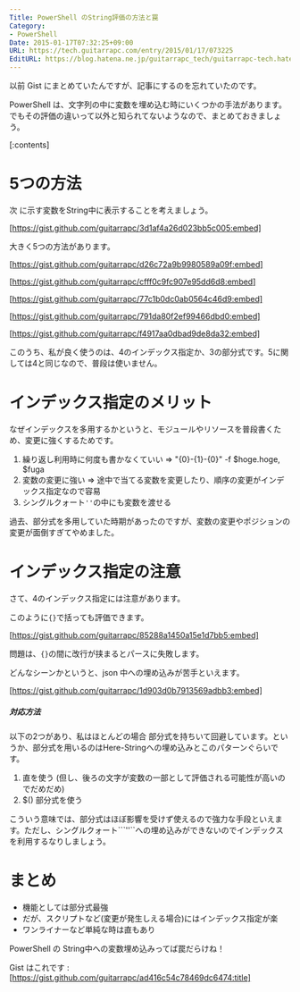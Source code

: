 ```yaml
---
Title: PowerShell のString評価の方法と罠
Category:
- PowerShell
Date: 2015-01-17T07:32:25+09:00
URL: https://tech.guitarrapc.com/entry/2015/01/17/073225
EditURL: https://blog.hatena.ne.jp/guitarrapc_tech/guitarrapc-tech.hatenablog.com/atom/entry/8454420450080465914
---
```


以前 Gist にまとめていたんですが、記事にするのを忘れていたのです。

PowerShell は、文字列の中に変数を埋め込む時にいくつかの手法があります。でもその評価の違いって以外と知られてないようなので、まとめておきましょう。

[:contents]

# 5つの方法

次 に示す変数をString中に表示することを考えましょう。

[https://gist.github.com/guitarrapc/3d1af4a26d023bb5c005:embed]

大きく5つの方法があります。

[https://gist.github.com/guitarrapc/d26c72a9b9980589a09f:embed]

[https://gist.github.com/guitarrapc/cfff0c9fc907e95dd6d8:embed]

[https://gist.github.com/guitarrapc/77c1b0dc0ab0564c46d9:embed]

[https://gist.github.com/guitarrapc/791da80f2ef99466dbd0:embed]

[https://gist.github.com/guitarrapc/f4917aa0dbad9de8da32:embed]

このうち、私が良く使うのは、4のインデックス指定か、3の部分式です。5に関しては4と同じなので、普段は使いません。


# インデックス指定のメリット

なぜインデックスを多用するかというと、モジュールやリソースを普段書くため、変更に強くするためです。

1. 繰り返し利用時に何度も書かなくていい => "{0}-{1}-{0}" -f $hoge.hoge, $fuga
2. 変数の変更に強い => 途中で当てる変数を変更したり、順序の変更がインデックス指定なので容易
3. シングルクォート`''`の中にも変数を渡せる

過去、部分式を多用していた時期があったのですが、変数の変更やポジションの変更が面倒すぎてやめました。


# インデックス指定の注意

さて、4のインデックス指定には注意があります。

このように`{}`で括っても評価できます。

[https://gist.github.com/guitarrapc/85288a1450a15e1d7bb5:embed]

問題は、`{}`の間に改行が挟まるとパースに失敗します。

どんなシーンかというと、json 中への埋め込みが苦手といえます。

[https://gist.github.com/guitarrapc/1d903d0b7913569adbb3:embed]


##### 対応方法

以下の2つがあり、私はほとんどの場合 部分式を持ちいて回避しています。というか、部分式を用いるのはHere-Stringへの埋め込みとこのパターンぐらいです。

1. 直を使う (但し、後ろの文字が変数の一部として評価される可能性が高いのでだめだめ)
2. $() 部分式を使う

こういう意味では、部分式はほぼ影響を受けず使えるので強力な手段といえます。ただし、シングルクォート```''``への埋め込みができないのでインデックスを利用するなりしましょう。

# まとめ

- 機能としては部分式最強
- だが、スクリプトなど(変更が発生しえる場合)にはインデックス指定が楽
- ワンライナーなど単純な時は直もあり

PowerShell の String中への変数埋め込みってば罠だらけね！

Gist はこれです : [https://gist.github.com/guitarrapc/ad416c54c78469dc6474:title]
